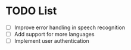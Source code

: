 # TODO List

- [ ] Improve error handling in speech recognition
- [ ] Add support for more languages
- [ ] Implement user authentication